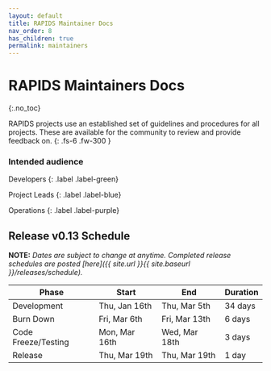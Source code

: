```yaml
---
layout: default
title: RAPIDS Maintainer Docs
nav_order: 8
has_children: true
permalink: maintainers
---
```


# RAPIDS Maintainers Docs
{:.no_toc}

RAPIDS projects use an established set of guidelines and procedures for all projects. These are available for the community to review and provide feedback on.
{: .fs-6 .fw-300 }

### Intended audience

Developers
{: .label .label-green}

Project Leads
{: .label .label-blue}

Operations
{: .label .label-purple}

## Release v0.13 Schedule

**NOTE:** *Dates are subject to change at anytime. Completed release schedules are posted [here]({{ site.url }}{{ site.baseurl }}/releases/schedule).*

Phase | Start | End | Duration
-- | -- | -- | --
Development | Thu, Jan 16th | Thu, Mar 5th | 34 days
Burn Down | Fri, Mar 6th | Fri, Mar 13th | 6 days
Code Freeze/Testing | Mon, Mar 16th | Wed, Mar 18th | 3 days
Release | Thu, Mar 19th | Thu, Mar 19th | 1 day

